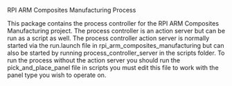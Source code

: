 RPI ARM Composites Manufacturing Process

This package contains the process controller for the RPI ARM Composites Manufacturing project. The process controller is an action server but can be run as a script as well.
The process controller action server is normally started via the run.launch file in rpi_arm_composites_manufacturing but can also be started by running process_controller_server
in the scripts folder. To run the process without the action server you should run the pick_and_place_panel file in scripts you must edit this file to work with the panel type you wish to operate on.
